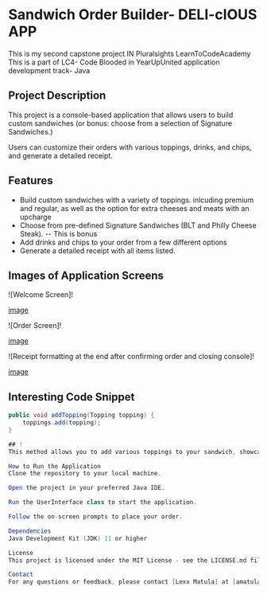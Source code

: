 # Sandwich Order Builder- DELI-cIOUS APP

This is my second capstone project IN Pluralsights LearnToCodeAcademy 
This is a part of LC4- Code Blooded in YearUpUnited application development track- Java

## Project Description
This project is a console-based application that allows users to build custom sandwiches (or bonus: choose from a selection of Signature Sandwiches.)

Users can customize their orders with various toppings, drinks, and chips, and generate a detailed receipt.

## Features
- Build custom sandwiches with a variety of toppings. inlcuding premium and regular, as well as the option for extra cheeses and meats with an upcharge 
- Choose from pre-defined Signature Sandwiches (BLT and Philly Cheese Steak). -- This is bonus
- Add drinks and chips to your order from a few different options
- Generate a detailed receipt with all items listed.

## Images of Application Screens
![Welcome Screen]!

[image](https://github.com/user-attachments/assets/c56f05f9-5b08-41c2-bff6-af59e84b532d)



![Order Screen]!

[image](https://github.com/user-attachments/assets/2af01713-0052-470b-9205-45b4ab7845ff)


![Receipt formatting at the end after confirming order and closing console]!

[image](https://github.com/user-attachments/assets/7f640793-7c1d-48e2-9826-f22093b45038)


## Interesting Code Snippet
```java
public void addTopping(Topping topping) {
    toppings.add(topping);
}

## !
This method allows you to add various toppings to your sandwich, showcasing the customizable nature of the application.

How to Run the Application
Clone the repository to your local machine.

Open the project in your preferred Java IDE.

Run the UserInterface class to start the application.

Follow the on-screen prompts to place your order.

Dependencies
Java Development Kit (JDK) 11 or higher

License
This project is licensed under the MIT License - see the LICENSE.md file for details.

Contact
For any questions or feedback, please contact [Lexx Matula] at [amatula@appdev.yearup.com].
